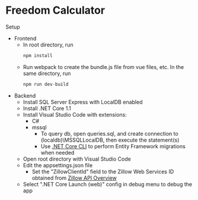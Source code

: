 # Freedom Calculator

Setup
* Frontend
  * In root directory, run 
    ```javascript
    npm install
    ```
  * Run webpack to create the bundle.js file from vue files, etc. In the same directory, run 
    ```javascript
    npm run dev-build
    ```
* Backend
  * Install SQL Server Express with LocalDB enabled
  * Install .NET Core 1.1
  * Install Visual Studio Code with extensions:
    * C#
    * mssql
      * To query db, open queries.sql, and create connection to (localdb)\\MSSQLLocalDB, then execute the statement(s)
      * Use [.NET Core CLI](https://docs.microsoft.com/en-us/ef/core/miscellaneous/cli/dotnet) to perform Entity Framework migrations when needed
  * Open root directory with Visual Studio Code
  * Edit the appsettings.json file
    * Set the "ZillowClientId" field to the Zillow Web Services ID obtained from [Zillow API Overview](http://www.zillow.com/howto/api/APIOverview.htm)
  * Select ".NET Core Launch (web)" config in debug menu to debug the app